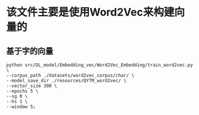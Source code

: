 # 该文件主要是使用Word2Vec来构建向量的
## 基于字的向量
```shell script
python src/DL_model/Embedding_vec/Word2Vec_Embedding/train_word2vec.py \
--corpus_path ./datasets/word2vec_corpus/char/ \
--model_save_dir ./resources/QYTM_word2vec/ \
--vector_size 300 \
--epochs 5 \
--sg 0 \
--hs 1 \
--window 5;
```
